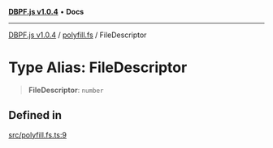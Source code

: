 [**DBPF.js v1.0.4**](../../README.md) • **Docs**

***

[DBPF.js v1.0.4](../../README.md) / [polyfill.fs](../README.md) / FileDescriptor

# Type Alias: FileDescriptor

> **FileDescriptor**: `number`

## Defined in

[src/polyfill.fs.ts:9](https://github.com/anonhostpi/DBPF.js/blob/96bf3262c3e4b9863c3bc71ebc15b70d5c50d6d9/src/polyfill.fs.ts#L9)
